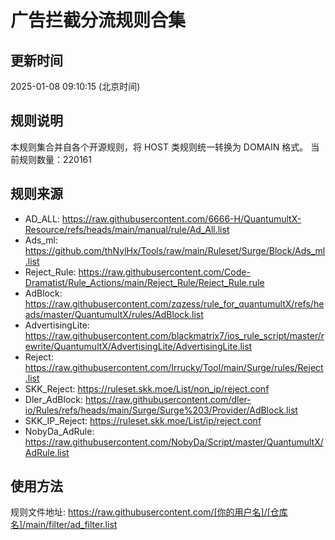# 广告拦截分流规则合集

## 更新时间
2025-01-08 09:10:15 (北京时间)

## 规则说明
本规则集合并自各个开源规则，将 HOST 类规则统一转换为 DOMAIN 格式。
当前规则数量：220161

## 规则来源
- AD_ALL: https://raw.githubusercontent.com/6666-H/QuantumultX-Resource/refs/heads/main/manual/rule/Ad_All.list
- Ads_ml: https://github.com/thNylHx/Tools/raw/main/Ruleset/Surge/Block/Ads_ml.list
- Reject_Rule: https://raw.githubusercontent.com/Code-Dramatist/Rule_Actions/main/Reject_Rule/Reject_Rule.rule
- AdBlock: https://raw.githubusercontent.com/zqzess/rule_for_quantumultX/refs/heads/master/QuantumultX/rules/AdBlock.list
- AdvertisingLite: https://raw.githubusercontent.com/blackmatrix7/ios_rule_script/master/rewrite/QuantumultX/AdvertisingLite/AdvertisingLite.list
- Reject: https://raw.githubusercontent.com/Irrucky/Tool/main/Surge/rules/Reject.list
- SKK_Reject: https://ruleset.skk.moe/List/non_ip/reject.conf
- Dler_AdBlock: https://raw.githubusercontent.com/dler-io/Rules/refs/heads/main/Surge/Surge%203/Provider/AdBlock.list
- SKK_IP_Reject: https://ruleset.skk.moe/List/ip/reject.conf
- NobyDa_AdRule: https://raw.githubusercontent.com/NobyDa/Script/master/QuantumultX/AdRule.list

## 使用方法
规则文件地址: https://raw.githubusercontent.com/[你的用户名]/[仓库名]/main/filter/ad_filter.list
